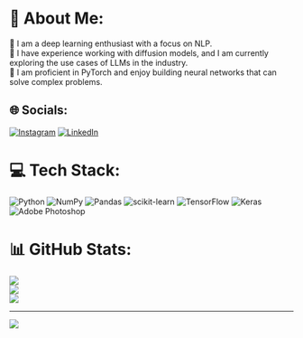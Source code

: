 # 💫 About Me:
🔭 I am a deep learning enthusiast with a focus on NLP.</br>
🤝 I have experience working with diffusion models, and I am currently exploring the use cases of LLMs in the industry.</br>
🌱  I am proficient in PyTorch and enjoy building neural networks that can solve complex problems.</br>


## 🌐 Socials:
[![Instagram](https://img.shields.io/badge/Instagram-%23E4405F.svg?logo=Instagram&logoColor=white)](https://instagram.com/aref_br1) [![LinkedIn](https://img.shields.io/badge/LinkedIn-%230077B5.svg?logo=linkedin&logoColor=white)](https://linkedin.com/in/aref-borhani) 

# 💻 Tech Stack:
![Python](https://img.shields.io/badge/python-3670A0?style=flat&logo=python&logoColor=ffdd54) ![NumPy](https://img.shields.io/badge/numpy-%23013243.svg?style=flat&logo=numpy&logoColor=white) ![Pandas](https://img.shields.io/badge/pandas-%23150458.svg?style=flat&logo=pandas&logoColor=white) ![scikit-learn](https://img.shields.io/badge/scikit--learn-%23F7931E.svg?style=flat&logo=scikit-learn&logoColor=white) ![TensorFlow](https://img.shields.io/badge/TensorFlow-%23FF6F00.svg?style=flat&logo=TensorFlow&logoColor=white) ![Keras](https://img.shields.io/badge/Keras-%23D00000.svg?style=flat&logo=Keras&logoColor=white) ![Adobe Photoshop](https://img.shields.io/badge/adobephotoshop-%2331A8FF.svg?style=flat&logo=adobephotoshop&logoColor=white)
# 📊 GitHub Stats:
![](https://github-readme-stats.vercel.app/api?username=ArefBr&theme=dark&hide_border=false&include_all_commits=false&count_private=false)<br/>
![](https://github-readme-streak-stats.herokuapp.com/?user=ArefBr&theme=dark&hide_border=false)<br/>
![](https://github-readme-stats.vercel.app/api/top-langs/?username=ArefBr&theme=dark&hide_border=false&include_all_commits=false&count_private=false&layout=compact)

---
[![](https://visitcount.itsvg.in/api?id=ArefBr&icon=0&color=0)](https://visitcount.itsvg.in)

<!-- Proudly created with GPRM ( https://gprm.itsvg.in ) -->
